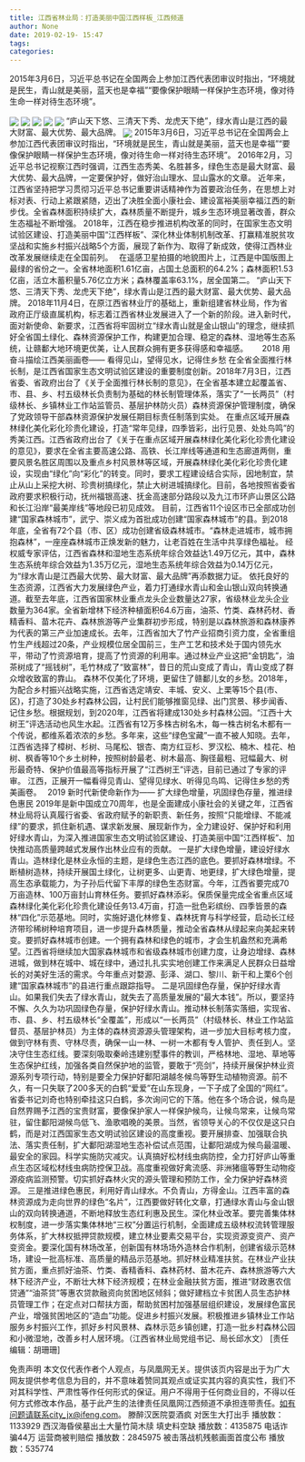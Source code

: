 ```yaml
---
title: 江西省林业局：打造美丽中国江西样板_江西频道
author: None
date: 2019-02-19- 15:47
tags: 
categories: 
---
```

2015年3月6日，习近平总书记在全国两会上参加江西代表团审议时指出，“环境就是民生，青山就是美丽，蓝天也是幸福”“要像保护眼睛一样保护生态环境，像对待生命一样对待生态环境”。
<!-- more -->
                
<img align="center" border="0" src="http://p2.ifengimg.com/a/2019_08/baf5f3da01e6ce7_size80_w400_h192.jpg" />
                
<img align="center" border="0" src="http://p2.ifengimg.com/a/2019_08/15c2d5083993a7b_size137_w400_h266.jpg" />
            
<img align="center" border="0" src="http://p1.ifengimg.com/a/2019_08/36ecfa690a88cc0_size287_w400_h559.jpg" />
<img align="center" border="0" src="http://p0.ifengimg.com/a/2019_08/57cb6086d93c018_size158_w400_h265.jpg" />
<img align="center" border="0" src="http://p0.ifengimg.com/a/2019_08/13eedecd2d72a65_size79_w400_h206.jpg" />
“庐山天下悠、三清天下秀、龙虎天下绝”，绿水青山是江西的最大财富、最大优势、最大品牌。
<img align="center" border="0" src="http://p2.ifengimg.com/a/2016/0810/204c433878d5cf9size1_w16_h16.png" />
2015年3月6日，习近平总书记在全国两会上参加江西代表团审议时指出，“环境就是民生，青山就是美丽，蓝天也是幸福”“要像保护眼睛一样保护生态环境，像对待生命一样对待生态环境”。
2016年2月，习近平总书记视察江西时强调，江西生态秀美、名胜甚多，绿色生态是最大财富、最大优势、最大品牌，一定要保护好，做好治山理水、显山露水的文章。
近年来，江西省坚持把学习贯彻习近平总书记重要讲话精神作为首要政治任务，在思想上对标对表、行动上紧跟紧随，迈出了决胜全面小康社会、建设富裕美丽幸福江西的新步伐。全省森林面积持续扩大，森林质量不断提升，城乡生态环境显著改善，群众生态福祉不断增强。
2018年，江西在稳步推进机构改革的同时，在国家生态文明试验区建设、打造美丽中国“江西样板”、深化林业体制机制改革、打赢精准脱贫攻坚战和实施乡村振兴战略5个方面，展现了新作为、取得了新成效，使得江西林业改革发展继续走在全国前列。　
在遥感卫星拍摄的地貌图片上，江西是中国版图上最绿的省份之一。全省林地面积1.61亿亩，占国土总面积的64.2%；森林面积1.53亿亩，活立木蓄积量5.76亿立方米；森林覆盖率63.1%，居全国第二。
“庐山天下悠、三清天下秀、龙虎天下绝”，绿水青山是江西的最大财富、最大优势、最大品牌。
2018年11月4日，在原江西省林业厅的基础上，重新组建省林业局，作为省政府正厅级直属机构，标志着江西省林业发展进入了一个新的阶段。进入新时代，面对新使命、新要求，江西省将牢固树立“绿水青山就是金山银山”的理念，继续抓好全省国土绿化、森林资源保护工作，构建更加合理、稳定的森林、湿地等生态系统，让赣鄱大地环境更优美，让人民群众拥有更多获得感和幸福感。　　
2018
用奋斗描绘江西美丽画卷——
看得见山，望得见水，记得住乡愁
在全省全面推行林长制，是江西省国家生态文明试验区建设的重要制度创新。2018年7月3日，江西省委、省政府出台了《关于全面推行林长制的意见》，在全省基本建立起覆盖省、市、县、乡、村五级林长负责制为基础的林长制管理体系，落实了“一长两员”（村级林长、乡镇林业工作站监管员、基层护林防火员）森林资源保护管理制度，确保了党政领导干部森林资源保护发展任期目标责任制落到实处。
在重点区域开展森林绿化美化彩化珍贵化建设，打造“常年见绿，四季皆彩，出行见景、处处鸟鸣”的秀美江西。江西省政府出台了《关于在重点区域开展森林绿化美化彩化珍贵化建设的意见》，要求在全省主要高速公路、高铁、长江岸线等通道和生态廊道两侧，重要风景名胜区周围以及重点乡村风景林等区域，开展森林绿化美化彩化珍贵化建设，实现由“绿化”向“彩化”的转变。同时，要求工程建设结合实际，因地制宜，禁止从山上采挖大树、珍贵树搞绿化，禁止大树进城搞绿化。目前，各地按照省委省政府要求积极行动，抚州福银高速、抚金高速部分路段以及九江市环庐山景区公路和长江沿岸“最美岸线”等地段已初见成效。
目前，江西省11个设区市已全部成功创建“国家森林城市”，武宁、崇义成为首批成功创建“国家森林城市”的县。到2018年底，全省有72个县（市、区）成功创建省级森林城市。“森林走进城市，城市拥抱森林”，一座座森林城市正焕发新的魅力，让老百姓在生活中共享绿色福祉。
经权威专家评估，江西省森林和湿地生态系统年综合效益达1.49万亿元，其中，森林生态系统年综合效益为1.35万亿元，湿地生态系统年综合效益为0.14万亿元，为“绿水青山是江西最大优势、最大财富、最大品牌”再添数据力证。
依托良好的生态资源，江西省大力发展绿色产业，着力打通绿水青山和金山银山双向转换通道。截至去年底，江西省国家林业重点龙头企业数量达27家，省级林业龙头企业数量为364家。全省新增林下经济种植面积64.6万亩，油茶、竹类、森林药材、香精香料、苗木花卉、森林旅游等产业集群初步形成，特别是以森林旅游和森林康养为代表的第三产业加速成长。去年，江西省加大了竹产业招商引资力度，全省重组竹生产线超过20条，产业规模位居全国前三，生产工艺和技术处于国内领先水平，带动了竹资源培育，提高了竹资源的利用率。通过林业产业这把“金钥匙”，油茶树成了“摇钱树”，毛竹林成了“致富林”，昔日的荒山变成了青山，青山变成了群众增收致富的靠山。
森林不仅美化了环境，更留住了赣鄱儿女的乡愁。2018年，为配合乡村振兴战略实施，江西省选定靖安、丰城、安义、上栗等15个县(市、区)，打造了30处乡村森林公园，让村民们能够推窗见绿、出门赏景、移步闻香、记住乡愁。根据规划，到2020年，江西省将建成130处乡村森林公园。“江西十大树王”评选活动也风生水起。江西省有12万多株古树名木，每一株古树名木都有一个传说，都维系着浓浓的乡愁。多年来，这些“绿色宝藏”一直不被人知晓。去年，江西省选择了樟树、杉树、马尾松、银杏、南方红豆杉、罗汉松、楠木、桂花、柏树、枫香等10个乡土树种，按照树龄最老、树木最高、胸径最粗、冠幅最大、树形最奇特、保护价值最高等指标开展了“江西树王”评选，目前已通过了专家的评审。
江西，正展开一幅看得见青山、望得见绿水、听得见鸟鸣、记得住乡愁的秀美画卷。　
2019
新时代新使命新作为——
扩大绿色增量，巩固绿色存量，推进绿色惠民
2019年是新中国成立70周年，也是全面建成小康社会的关键之年，江西省林业局将认真履行省委、省政府赋予的新职责、新任务，按照“只能增绿、不能减绿”的要求，抓住新机遇、谋求新发展、展现新作为，全力建设好、保护好和利用好绿水青山，为深入推进国家生态文明试验区建设、打造美丽中国“江西样板”、加快推动高质量跨越式发展作出林业应有的贡献。
一是扩大绿色增量，建设好绿水青山。造林绿化是林业永恒的主题，是绿色生态江西的底色。要抓好森林增绿。不断植树造林，持续开展国土绿化，让树更多、山更青、地更绿，扩大绿色增量，提高生态承载能力，为子孙后代留下丰厚的绿色生态财富。今年，江西省要完成70万亩造林、100万亩封山育林任务。要抓好森林添彩。保质保量完成全省重点区域森林绿化美化彩化珍贵化建设任务13.4万亩，打造一批色彩缤纷、四季皆景的森林“四化”示范基地。同时，实施好退化林修复、森林抚育与科学经营，启动长江经济带珍稀树种培育项目，进一步提升森林质量，推动全省森林从绿起来向美起来转变。要抓好森林城市创建。一个拥有森林和绿色的城市，才会生机盎然和充满希望。江西省将继续加大国家森林城市和省级森林城市创建力度，让身边增绿、森林进城，做到林在城中、城在绿中，通过扎扎实实地创建工作来满足人民群众日益增长的对美好生活的需求。今年重点对婺源、彭泽、湖口、黎川、新干和上栗6个创建“国家森林城市”的县进行重点跟踪指导。
二是巩固绿色存量，保护好绿水青山。如果我们失去了绿水青山，就失去了高质量发展的“最大本钱”。所以，要坚持不懈、久久为功巩固绿色存量，保护好绿水青山。推动林长制落实落细，实现省、市、县、乡、村五级林长“全覆盖”，形成以“一长两员”（村级林长、林业工作站监督员、基层护林员）为主体的森林资源源头管理架构，进一步加大目标考核力度，做到守林有责、守林尽责，确保一山一林、一树一木都有专人管护、责任到人。坚决守住生态红线。要深刻吸取秦岭违建别墅事件的教训，严格林地、湿地、草地等生态保护红线，加强各类自然保护地的监管，要敢于“亮剑”，持续开展保护林业资源系列专项行动，特别是要全力保护好鄱阳湖越冬候鸟等野生动植物资源。前不久，有一只失联了200多天的白鹤“爱爱”在山东现身，一下子成了全国的“网红”。省委书记刘奇也特别牵挂这只白鹤，多次询问它的下落。他在多个场合说，候鸟是自然界赐予江西的宝贵财富，要像保护家人一样保护候鸟，让候鸟常来，让候鸟常驻，留住鄱阳湖候鸟低飞、渔歌唱晚的美景。当然，省领导关心的不仅仅是这只白鹤，而是对江西国家生态文明试验区建设的高度重视。要开展排查、加强联合执法、落实责任制，扩大鄱阳湖湿地生态补偿试点范围，让鄱阳湖成为候鸟最温暖、最安全的家园。科学实施防灾减灾。认真搞好松材线虫病防控，全力打好庐山等重点生态区域松材线虫病防控保卫战。高度重视做好禽流感、非洲猪瘟等野生动物疫源疫病监测预警。切实抓好森林火灾的源头管理和预防工作，全力保护好森林资源。
三是推进绿色惠民，利用好青山绿水。不负青山，方得金山。江西丰富的森林资源成为走向世界的绿色“名片”，江西要做好转化文章，打通绿水青山与金山银山的双向转换通道，不断地释放生态红利惠及民生。深化林业改革。要完善集体林权制度，进一步落实集体林地“三权”分置运行机制，全面建成五级林权流转管理服务体系，扩大林权抵押贷款规模，建立林业要素交易平台，实现资源变资产、资产变资金。要深化国有林场改革，创新国有林场场外造林合作机制，创建省级示范林场，建设一批高标准、高质量的精品示范基地。抓好林业精准扶贫。在林业产业扶贫方面，重点抓好油茶、竹类、香精香料、森林药材、苗木花卉、森林旅游等六大林下经济产业，不断壮大林下经济规模；在林业金融扶贫方面，推进“财政惠农信贷通”“油茶贷”等惠农贷款融资向贫困地区倾斜；做好建档立卡贫困人员生态护林员管理工作；在定点对口帮扶方面，帮助贫困村加强基层组织建设，发展绿色富民产业，增强贫困地区的“造血”功能。促进乡村振兴发展。积极推进乡镇林业工作站服务乡村振兴工作，抓好乡村风景林、森林示范乡镇创建，打造一批乡村森林公园和小微湿地，改善乡村人居环境。（江西省林业局党组书记、局长邱水文）
[责任编辑：胡珊珊]
            
免责声明
本文仅代表作者个人观点，与凤凰网无关。提供该页内容是出于为广大网友提供参考信息为目的，并不意味着赞同其观点或证实其内容的真实性，我们不对其科学性、严肃性等作任何形式的保证。用户不得用于任何商业目的，不得以任何方式修改本作品，基于此产生的法律责任凤凰网江西频道不承担连带责任。如有问题请联系city_jx@ifeng.com。
滕醉汉医院耍酒疯 对医生大打出手
播放数：1133929
西汉海昏侯墓出土大量竹简木牍 填史料空缺
播放数：4135875
电话诈骗44万 运营商被判赔偿
播放数：2845975
被击落战机残骸画面首度公布
播放数：535774
